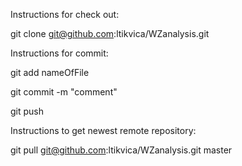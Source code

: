 Instructions for check out:

git clone git@github.com:ltikvica/WZanalysis.git


Instructions for commit:

git add nameOfFile

git commit -m "comment"

git push

Instructions to get newest remote repository:

git pull git@github.com:ltikvica/WZanalysis.git master

